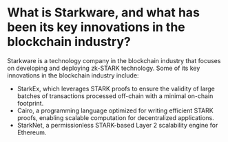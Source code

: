 # What is Starkware, and what has been its key innovations in the blockchain industry?

Starkware is a technology company in the blockchain industry that focuses on developing and deploying zk-STARK technology.
Some of its key innovations in the blockchain industry include:

- StarkEx, which leverages STARK proofs to ensure the validity of large batches of transactions processed off-chain with a minimal on-chain footprint.
- Cairo, a programming language optimized for writing efficient STARK proofs, enabling scalable computation for decentralized applications.
- StarkNet, a permissionless STARK-based Layer 2 scalability engine for Ethereum.
